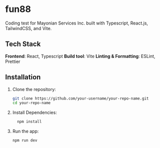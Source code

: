 # fun88

Coding test for Mayonian Services Inc. built with Typescript, React.js, TailwindCSS, and Vite.

## Tech Stack

   **Frontend**: React, Typescript 
   **Build tool**: Vite 
   **Linting & Formatting**: ESLint, Prettier

## Installation

1. Clone the repository:
   ```bash
   git clone https://github.com/your-username/your-repo-name.git
   cd your-repo-name
   ```
2. Install Dependencies:

   ```bash
     npm install
   ```

3. Run the app:

   ```bash
   npm run dev
   
   ```
